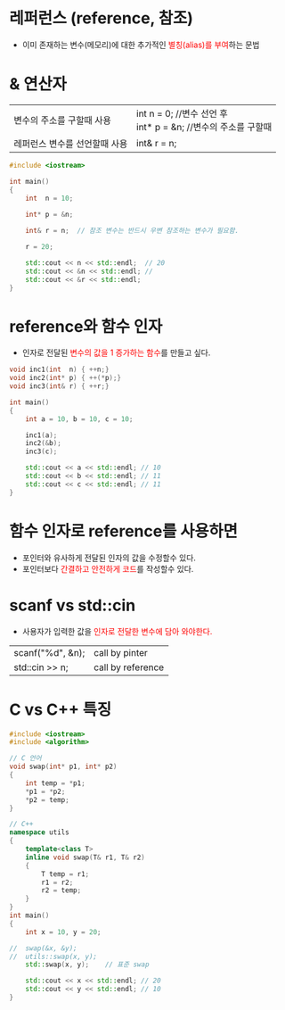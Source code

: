 <style>
r { color: Red }
o { color: Orange }
g { color: Green }
</style>

# 레퍼런스 (reference, 참조)
- 이미 존재하는 변수(메모리)에 대한 추가적인 <r>별칭(alias)를 부여</r>하는 문법

# & 연산자

|||
|--|--|
|변수의 주소를 구할때 사용|int n = 0; //변수 선언 후<br>int* p = &n; //변수의 주소를 구할때|
|레퍼런스 변수를 선언할때 사용|int& r = n;|

```c++
#include <iostream>

int main()
{
	int  n = 10;
	
	int* p = &n;

	int& r = n;  // 참조 변수는 반드시 우변 참조하는 변수가 필요함.

	r = 20;

	std::cout << n << std::endl;  // 20
	std::cout << &n << std::endl; // 
	std::cout << &r << std::endl;
}
```

# reference와 함수 인자
- 인자로 전달된 <r>변수의 값을 1 증가하는 함수</r>를 만들고 싶다.

```c++
void inc1(int  n) { ++n;}
void inc2(int* p) { ++(*p);}
void inc3(int& r) { ++r;}

int main()
{
	int a = 10, b = 10, c = 10;

	inc1(a);
	inc2(&b);
	inc3(c);

	std::cout << a << std::endl; // 10
	std::cout << b << std::endl; // 11
	std::cout << c << std::endl; // 11
}
```

# 함수 인자로 reference를 사용하면
- 포인터와 유사하게 전달된 인자의 값을 수정할수 있다.
- 포인터보다 <r>간결하고 안전하게 코드</r>를 작성할수 있다.


# scanf vs std::cin
- 사용자가 입력한 값을 <r>인자로 전달한 변수에 담아 와야한다.</r>

|||
|--|--|
|scanf("%d", &n);|call by pinter|
|std::cin >> n;|call by reference|

# C vs C++ 특징

```c++
#include <iostream>
#include <algorithm>

// C 언어
void swap(int* p1, int* p2)
{
	int temp = *p1;
	*p1 = *p2;
	*p2 = temp;
}

// C++
namespace utils
{
	template<class T>
	inline void swap(T& r1, T& r2)
	{
		T temp = r1;
		r1 = r2;
		r2 = temp;
	}
}
int main()
{
	int x = 10, y = 20;

//	swap(&x, &y);
//	utils::swap(x, y);
	std::swap(x, y);    // 표준 swap

	std::cout << x << std::endl; // 20
	std::cout << y << std::endl; // 10
}
```
